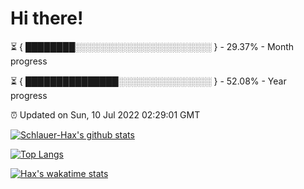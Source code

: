 # Hi there!

⏳ { ████████░░░░░░░░░░░░░░░░░░░░░░ } - 29.37% - Month progress

⏳ { ███████████████░░░░░░░░░░░░░░░ } - 52.08% - Year progress

⏰ Updated on Sun, 10 Jul 2022 02:29:01 GMT


[![Schlauer-Hax's github stats](https://github-readme-stats.vercel.app/api?username=Schlauer-Hax&show_icons=true&theme=dark&count_private=true)](https://github.com/Schlauer-Hax)


[![Top Langs](https://github-readme-stats.vercel.app/api/top-langs/?username=Schlauer-Hax&layout=compact&theme=dark)](https://github.com/Schlauer-Hax?tab=repositories)


[![Hax's wakatime stats](https://github-readme-stats.vercel.app/api/wakatime?username=Hax&theme=dark)](https://wakatime.com/@Hax)

